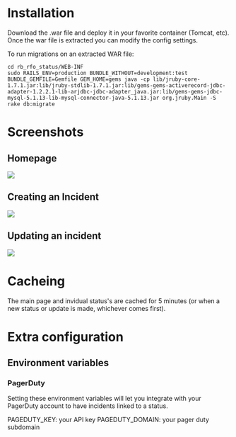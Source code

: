 # Installation

Download the .war file and deploy it in your favorite container (Tomcat, etc). Once the war file is extracted you can modify the config settings.

To run migrations on an extracted WAR file:

```
cd rb_rfo_status/WEB-INF
sudo RAILS_ENV=production BUNDLE_WITHOUT=development:test BUNDLE_GEMFILE=Gemfile GEM_HOME=gems java -cp lib/jruby-core-1.7.1.jar:lib/jruby-stdlib-1.7.1.jar:lib/gems-gems-activerecord-jdbc-adapter-1.2.2.1-lib-arjdbc-jdbc-adapter_java.jar:lib/gems-gems-jdbc-mysql-5.1.13-lib-mysql-connector-java-5.1.13.jar org.jruby.Main -S rake db:migrate
```

# Screenshots 

## Homepage 

![](https://www.evernote.com/shard/s4/sh/2d0d3ade-b5d7-4219-a22b-9fc3e817a1fd/062b6169d4a7ff8ff5718b7bac9363c7/res/85465ff1-4887-45ff-936a-0a2b6c501ded/skitch.png?resizeSmall&width=832)

## Creating an Incident 

![](https://www.evernote.com/shard/s4/sh/29176e2c-d770-4c6d-a593-369786d9079d/4c564af13979ba3d5e272c836cc830a2/res/bd810786-94fc-4652-86e1-27885f12bad8/skitch.png?resizeSmall&width=832)

## Updating an incident 

![](https://www.evernote.com/shard/s4/sh/84afb640-b46c-40eb-9b30-00583685b7a5/915d77b53e7755498e1ef98a86c1ee57/res/8eabf163-959c-4f31-bf88-cbeb6d97dc77/skitch.png?resizeSmall&width=832)


# Cacheing

The main page and invidual status's are cached for 5 minutes (or when a new status or update is made, whichever comes first).

# Extra configuration 

## Environment variables 

### PagerDuty 

Setting these environment variables will let you integrate with your PagerDuty account to have incidents linked to a status.

PAGEDUTY_KEY: your API key
PAGEDUTY_DOMAIN: your pager duty subdomain


